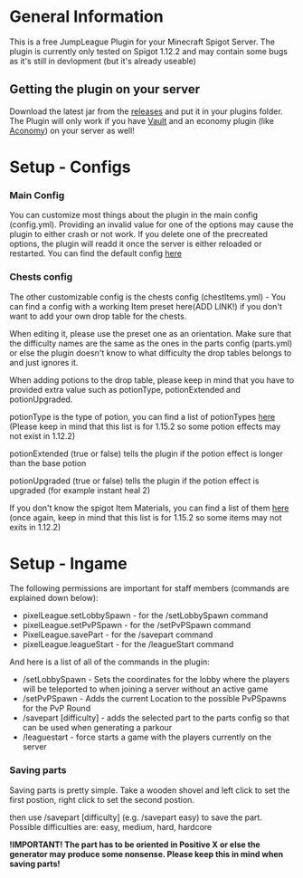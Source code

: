 # General Information

This is a free JumpLeague Plugin for your Minecraft Spigot Server.
The plugin is currently only tested on Spigot 1.12.2 and may contain some bugs as it's still in devlopment (but it's already useable)

## Getting the plugin on your server

Download the latest jar from the [releases](https://github.com/Skiftstar/JumpLeague/releases) and put it in your plugins folder.
The Plugin will only work if you have [Vault](https://www.spigotmc.org/resources/vault.34315/) and an economy plugin (like [Aconomy](https://www.spigotmc.org/resources/aconomy-simple-vault-economy.64569/)) on your server as well!

# Setup - Configs

### Main Config

You can customize most things about the plugin in the main config (config.yml). Providing an invalid value for one of the options may cause the plugin to either crash or not work. If you delete one of the precreated options, the plugin will readd it once the server is either reloaded or restarted.
You can find the default config [here](https://github.com/Skiftstar/JumpLeague/blob/master/resources/config.yml)

### Chests config

The other customizable config is the chests config (chestItems.yml) - You can find a config with a working Item preset here(ADD LINK!) if you don't want to add your own drop table for the chests.

When editing it, please use the preset one as an orientation. Make sure that the difficulty names are the same as the ones in the parts config (parts.yml) or else the plugin doesn't know to what difficulty the drop tables belongs to and just ignores it.

When adding potions to the drop table, please keep in mind that you have to provided extra value such as potionType, potionExtended and potionUpgraded.

potionType is the type of potion, you can find a list of potionTypes [here](https://hub.spigotmc.org/javadocs/bukkit/org/bukkit/potion/PotionType.html) (Please keep in mind that this list is for 1.15.2 so some potion effects may not exist in 1.12.2)

potionExtended (true or false) tells the plugin if the potion effect is longer than the base potion

potionUpgraded (true or false) tells the plugin if the potion effect is upgraded (for example instant heal 2)

If you don't know the spigot Item Materials, you can find a list of them [here](https://hub.spigotmc.org/javadocs/spigot/org/bukkit/Material.html) (once again, keep in mind that this list is for 1.15.2 so some items may not exits in 1.12.2)

# Setup - Ingame

The following permissions are important for staff members (commands are explained down below):
- pixelLeague.setLobbySpawn - for the /setLobbySpawn command
- pixelLeague.setPvPSpawn - for the /setPvPSpawn command
- PixelLeague.savePart - for the /savepart command
- pixelLeague.leagueStart - for the /leagueStart command

And here is a list of all of the commands in the plugin:
- /setLobbySpawn - Sets the coordinates for the lobby where the players will be teleported to when joining a server without an active game
- /setPvPSpawn - Adds the current Location to the possible PvPSpawns for the PvP Round
- /savepart [difficulty] - adds the selected part to the parts config so that can be used when generating a parkour
- /leaguestart - force starts a game with the players currently on the server

### Saving parts

Saving parts is pretty simple. Take a wooden shovel and left click to set the first postion, right click to set the second postion.

then use /savepart [difficulty] (e.g. /savepart easy) to save the part.
Possible difficulties are: easy, medium, hard, hardcore

**!IMPORTANT! The part has to be oriented in Positive X or else the generator may produce some nonsense. Please keep this in mind when saving parts!**
